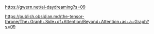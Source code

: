 https://gwern.net/ai-daydreaming?s=09

https://publish.obsidian.md/the-tensor-throne/The+Graph+Side+of+Attention/Beyond+Attention+as+a+Graph?s=09